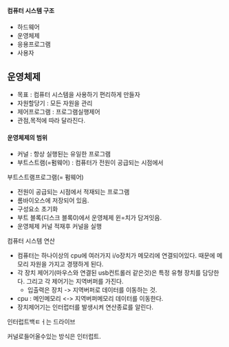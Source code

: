 #### 컴퓨터 시스템 구조
- 하드웨어 
- 운영체제
- 응용프로그램
- 사용자
## 운영체제

- 목표 : 컴퓨터 시스템을 사용하기 편리하게 만들자
- 자원할당기 : 모든 자원을 관리
- 제어프로그램 : 프로그램실행제어
- 관점,목적에 따라 달라진다.

#### 운영체제의 범위
- 커널 : 항상 실행된는 유일한 프로그램
- 부트스트램(=펌웨어) : 컴퓨터가 전원이 공급되는 시점에서

부트스트램프로그램(= 펌웨어)
- 전원이 공급되는 시점에서 적재되는 프로그램
- 롬바이오스에 저장되어 있음.
- 구성요소 초기화
- 부트 블록(디스크 블록0)에서 운영체제 윈=치가 담겨잇음.
- 운영체제 커널 적재후 커널을 실행

컴퓨터 시스템 연산
- 컴퓨터는 하나이상의 cpu에 여러가지 i/o장치가 메모리에 연결되어있다. 때문에 메모리 자원을 가지고 경쟁하게 된다.
- 각 장치 제어기(마우스와 연결된 usb컨트롤러 같은것)은 특정 유형 장치를 담당한다. 그리고 각 제어기는 지역버퍼를 가진다.
	- 입출력은 장치 -> 지역버퍼로 데이터를 이동하는 것.
- cpu :  메인메모리 <-> 지역버퍼메모리 데이터를 이동한다.
- 장치제어기는 인터럽터를 발생시켜 연산종료를 알린다.

인터럽트백ㅌㅓ는 드라이브

커널로들어올수있는 방식은 인터럽트.
